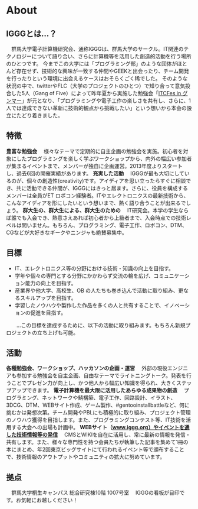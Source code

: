 # About

## IGGGとは…？

　群馬大学電子計算機研究会、通称IGGGは、群馬大学のサークル。IT関連のテクノロジーについて語り合い、さらに計算機等を活用した創造的活動を行う場所のひとつです。 今までこの大学には「プログラミング部」のような団体がほとんど存在せず、技術的な興味が一致する仲間やGEEKと出会ったり、チーム開発を行ったりという環境に出会えるケースはおそらくごく稀でした。 そのような状況の中で、twitterやFLC（大学のプロジェクトのひとつ）で知り合って意気投合した5人（Gang of Five）によって昨年夏から実施した勉強会「[ITCFes in グンマー](http://itc-gunma.blogspot.jp/ "ITCFes in グンマー王国")」が元となり、「プログラミングや電子工作の楽しさを共有し、さらに、1 人では達成できない革新に技術的観点から挑戦したい」という想いから本会の設立にたどり着きました。

## 特徴

**豊富な勉強会** 　様々なテーマで定期的に自主企画の勉強会を実施。初心者を対象にしたプログラミングを楽しく学ぶワークショップから、内外の幅広い参加者が集まるイベントまで、メンバーが独自に企画運営。2013年度よりスタートし、過去6回の開催実績があります。 **充実した活動** 　IGGGが最も大切にしているのが、個々の創造性(creativity)です。アイディアを思い立ったらすぐに相談でき、共に活動できる仲間が、IGGGにはきっと居ます。さらに、役員を構成するメンバーは全員がET ロボコン経験者。ITやエレクトロニクスの最新技術から、こんなアイディアを形にしたいという想いまで、熱く語り合うことが出来るでしょう。 **群大生の、群大生による、群大生のための** 　IT研究会。本学の学生ならば誰でも入会でき、熱意さえあれば初心者から上級者まで、入会時点での技術レベルは問いません。もちろん、プログラミング、電子工作、ロボコン、DTM、CGなどが大好きなギークやニンジャも絶賛募集中。

## 目標

* IT、エレクトロニクス等の分野における技術・知識の向上を目指す。
* 学年や個々の専門とする分野にかかわらず交流の輪を広げ、コミュニケーション能力の向上を目指す。
* 産業界や他大学、高校生、OB の人たちも巻き込んで活動に取り組み、更なるスキルアップを目指す。
* 学習したノウハウや製作した作品を多くの人と共有することで、イノベーションの促進を目指す。

　　…この目標を達成するために、以下の活動に取り組みます。もちろん新規プロジェクトの立ち上げも可能。

## 活動

**各種勉強会、ワークショップ、ハッカソンの企画・運営** 　外部の現役エンジニアも参加する勉強会を自主企画、自由なテーマでライトニングトーク。発表を行うことでプレゼン力が向上し、かつ他人から幅広い知識を得られ、大きくステップアップできます。 **電子計算機を最大限に活用したあらゆる成果物の創造** 　プログラミング、ネットワークや鯖構築、電子工作、回路設計、イラスト、3DCG、DTM、WEBサイト作成、ゲーム製作、#gentooinstallbattleなど、何に挑むかは発想次第。チーム開発やPBLにも積極的に取り組み、プロジェクト管理のノウハウ獲得を目指します。また、プログラミングコンテスト等、IT技術を活用する大会への出場も計画中。 **WEBサイト（www.iggg.org）やイベントを通した技術情報等の発信** 　CMSとWIKIを自在に活用し、常に最新の情報を発信・共有します。また、様々な専門性を持つ会員たちが執筆した記事を集めて1冊の本にまとめ、年2回東京ビッグサイトにて行われるイベント等で頒布することで、技術情報のアウトプットやコミュニティの拡大に努めています。

## 拠点

　群馬大学桐生キャンパス 総合研究棟10階 1007号室 　IGGGの看板が目印です。お気軽にお越しください！